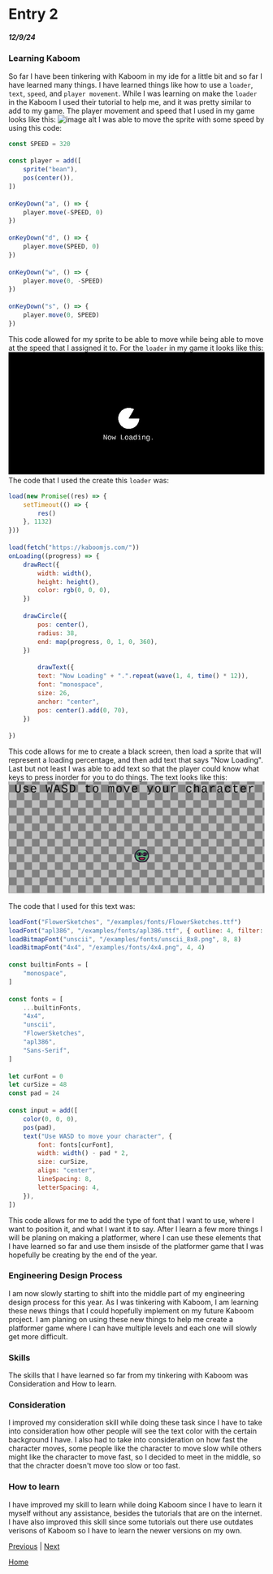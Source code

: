 # Entry 2
##### 12/9/24

### Learning Kaboom
So far I have been tinkering with Kaboom in my ide for a little bit and so far I have learned many things. I have learned things like how to use a `loader`, `text`, `speed`, and `player movement`. While I was learning on make the `loader` in the Kaboom I used their tutorial to help me, and it was pretty similar to add to my game. The player movement and speed that I used in my game looks like this: ![image alt](https://github.com/romeof8735/sep11-freedom-project/blob/7c3abb305622389c2d5268aa98d25cb5ede3fb41/Screen%20recording%202024-12-14%209.43.56%20PM.gif)
I was able to move the sprite with some speed by using this code:
```js
const SPEED = 320

const player = add([
	sprite("bean"),
	pos(center()),
])

onKeyDown("a", () => {
	player.move(-SPEED, 0)
})

onKeyDown("d", () => {
	player.move(SPEED, 0)
})

onKeyDown("w", () => {
	player.move(0, -SPEED)
})

onKeyDown("s", () => {
	player.move(0, SPEED)
})
```
This code allowed for my sprite to be able to move while being able to move at the speed that I assigned it to. For the `loader` in my game it looks like this: ![image alt](https://github.com/romeof8735/sep11-freedom-project/blob/761405f34ed4f6d0073bdb71e5043ced7b9f3b35/Screen%20recording%202024-12-14%2010.00.59%20PM.gif)
The code that I used the create this `loader` was:
```js
load(new Promise((res) => {
	setTimeout(() => {
		res()
	}, 1132)
}))

load(fetch("https://kaboomjs.com/"))
onLoading((progress) => {
	drawRect({
		width: width(),
		height: height(),
		color: rgb(0, 0, 0),
	})

	drawCircle({
		pos: center(),
		radius: 38,
		end: map(progress, 0, 1, 0, 360),
	})

		drawText({
		text: "Now Loading" + ".".repeat(wave(1, 4, time() * 12)),
		font: "monospace",
		size: 26,
		anchor: "center",
		pos: center().add(0, 70),
	})

})
```
This code allows for me to create a black screen, then load a sprite that will represent a loading percentage, and then add text that says "Now Loading". Last but not least I was able to add text so that the player could know what keys to press inorder for you to do things. The text looks like this: ![image alt](https://github.com/romeof8735/sep11-freedom-project/blob/878ad968645fd567bad907cda864b8bd3de5127e/Screenshot%202024-12-14%2010.33.03%20PM.png)

The code that I used for this text was:
```js
loadFont("FlowerSketches", "/examples/fonts/FlowerSketches.ttf")
loadFont("apl386", "/examples/fonts/apl386.ttf", { outline: 4, filter: "linear" })
loadBitmapFont("unscii", "/examples/fonts/unscii_8x8.png", 8, 8)
loadBitmapFont("4x4", "/examples/fonts/4x4.png", 4, 4)

const builtinFonts = [
	"monospace",
]

const fonts = [
	...builtinFonts,
	"4x4",
	"unscii",
	"FlowerSketches",
	"apl386",
	"Sans-Serif",
]

let curFont = 0
let curSize = 48
const pad = 24

const input = add([
	color(0, 0, 0),
	pos(pad),
	text("Use WASD to move your character", {
		font: fonts[curFont],
		width: width() - pad * 2,
		size: curSize,
		align: "center",
		lineSpacing: 8,
		letterSpacing: 4,
	}),
])
```
This code allows for me to add the type of font that I want to use, where I want to position it, and what I want it to say. After I learn a few more things I will be planing on making a platformer, where I can use these elements that I have learned so far and use them insisde of the platformer game that I was hopefully be creating by the end of the year.

### Engineering Design Process
I am now slowly starting to shift into the middle part of my engineering design process for this year. As I was tinkering with Kaboom, I am learning these news things that I could hopefully implement on my future Kaboom project. I am planing on using these new things to help me create a platformer game where I can have multiple levels and each one will slowly get more difficult. 

### Skills
The skills that I have learned so far from my tinkering with Kaboom was Consideration and How to learn.

### Consideration
I improved my consideration skill while doing these task since I have to take into consideration how other people will see the text color with the certain background I have. I also had to take into consideration on how fast the character moves, some people like the character to move slow while others might like the character to move fast, so I decided to meet in the middle, so that the chracter doesn't move too slow or too fast. 

### How to learn 
I have improved my skill to learn while doing Kaboom since I have to learn it myself without any assistance, besides the tutorials that are on the internet. I have also improved this skill since some tutorials out there use outdates verisons of Kaboom so I have to learn the newer versions on my own. 

[Previous](entry01.md) | [Next](entry03.md)

[Home](../README.md)
